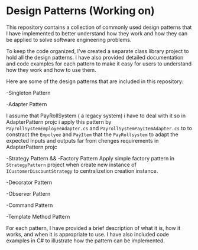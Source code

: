 # Design Patterns (Working on)
This repository contains a collection of commonly used design patterns that I have implemented to better understand how they work and how they can be applied to solve software engineering problems.

To keep the code organized, I've created a separate class library project to hold all the design patterns. I have also provided detailed documentation and code examples for each pattern to make it easy for users to understand how they work and how to use them.

Here are some of the design patterns that are included in this repository:

-Singleton Pattern
                          
                          
-Adapter Pattern      

I assume that PayRollSystem ( a legacy system) i have to deal with it so in AdapterPattern projc i apply this pattern by `PayrollSystemEmployeeAdapter.cs` and `PayrollSystemPayItemAdapter.cs` to to constract the `Empolyee` and `PayItem` that the `PayRollsystem` to adapt the expected inputs and outputs
far from chenges requirements in AdapterPattern projc
          
-Strategy Pattern && -Factory Pattern
 Apply simple factory pattern in `StrategyPattern` project when create new instance of `ICustomerDiscountStrategy` to centralizetion creation instance.

-Decorator Pattern

-Observer Pattern

-Command Pattern

-Template Method Pattern



For each pattern, I have provided a brief description of what it is, how it works, and when it is appropriate to use. I have also included code examples in C# to illustrate how the pattern can be implemented.
